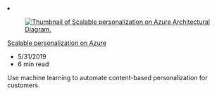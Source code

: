 <!-- This file is automatically generated by build/architectures/build_index.py. Any updates will be lost. -->

<!-- markdownlint-disable MD033 -->

<li class="grid-item item-column" data-categories="AI + Machine Learning Featured ">
<article class="card">
    <div class="card-header has-margin-bottom-none" aria-hidden="true">
        <figure class="image diagram has-height-175 has-overflow-hidden level">
            <a href="/azure/architecture/example-scenario/ai/scalable-personalization"><img src="/azure/architecture/browse/thumbs/scalable-personalization.png" class="diagram" alt="Thumbnail of Scalable personalization on Azure Architectural Diagram." data-linktype="relative-path"></a>
        </figure>
    </div>
    <div class="card-content">
        <a class="card-content-title has-margin-top-none" href="/azure/architecture/example-scenario/ai/scalable-personalization">
            <p>Scalable personalization on Azure</p>
        </a>
        <ul class="card-content-metadata">
            <li>5/31/2019</li>
            <li>6 min read</li>
        </ul>
        <p class="card-content-description">Use machine learning to automate content-based personalization for customers.</p>
        <div class="bottom-to-top-fade is-hidden-mobile"></div>
    </div>
</article>
</li>
